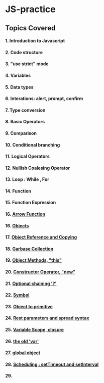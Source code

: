 # JS-practice 
## Topics Covered
#### 1. Introduction to Javascript
#### 2. Code structure
#### 3. "use strict" mode
#### 4. Variables
#### 5. Data types
#### 6. Interations: alert, prompt, confirm
#### 7. Type conversion
#### 8. Basic Operators
#### 9. Comparison
#### 10. Conditional branching
#### 11. Logical Operators
#### 12. Nullish Coalesing Operator
#### 13. Loop : While , For
#### 14. Function
#### 15. Function Expression
#### 16. [Arrow Function](https://github.com/codehub7/JS-practice/blob/main/arrow-func.js)
#### 16. [Objects](https://github.com/codehub7/JS-practice/blob/main/objects.js)
#### 17. [Object Reference and Copying](https://github.com/codehub7/JS-practice/blob/main/object-ref.js)
#### 18. [Garbase Collection](https://github.com/codehub7/JS-practice/blob/main/garbase-collection.js)
#### 19. [Object Methods, "this" ](https://github.com/codehub7/JS-practice/blob/main/this.js)
#### 20. [Constructor Operator, "new" ](https://github.com/codehub7/JS-practice/blob/main/new-op.js)
#### 21. [Optional chaining '?' ](https://github.com/codehub7/JS-practice/blob/main/optional-chaining.js)
#### 22. [Symbol ](https://github.com/codehub7/JS-practice/blob/main/symbol.js)
#### 23. [Object to primitive ](https://github.com/codehub7/JS-practice/blob/main/object-to-primitive.js)
#### 24. [Rest parameters and spread syntax ](https://github.com/codehub7/JS-practice/blob/main/rest-param-spread.js)
#### 25. [Variable Scope, closure ](https://github.com/codehub7/JS-practice/blob/main/closure.js)
#### 26. [the old 'var'](https://github.com/codehub7/JS-practice/blob/main/)
#### 27. [global object](https://github.com/codehub7/JS-practice/blob/main/)
#### 28. [Scheduling : setTimeout and setInterval ](https://github.com/codehub7/JS-practice/blob/main/)
#### 29. [](https://github.com/codehub7/JS-practice/blob/main/)